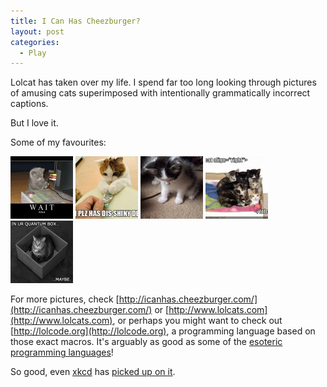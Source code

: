 ```yaml
---
title: I Can Has Cheezburger?
layout: post
categories:
  - Play
---
```

Lolcat has taken over my life. I spend far too long looking through pictures of amusing cats superimposed with intentionally grammatically incorrect captions.

But I love it.

Some of my favourites:

[![I'll fix it](/files/2007/06/1-100x100.jpg "I'll fix it")](/files/2007/06/1.jpg)
[![Can I plz has dis shiny device](/files/2007/06/2-100x100.jpg "Can I plz has dis shiny device")](/files/2007/06/2.jpg)
[![I has a money](/files/2007/06/3-100x100.jpg "I has a money")](/files/2007/06/3.jpg)
[![<lolcat align=right>](/files/2007/06/4-100x100.jpg)](/files/2007/06/4.jpg)
[![In ur quantum box... maybe](/files/2007/06/5-100x100.jpg "In ur quantum box... maybe")](/files/2007/06/5.jpg)

For more pictures, check [http://icanhas.cheezburger.com/](http://icanhas.cheezburger.com/) or [http://www.lolcats.com](http://www.lolcats.com), or perhaps you might want to check out [http://lolcode.org](http://lolcode.org), a programming language based on those exact macros. It's arguably as good as some of the [esoteric programming languages](https://en.wikipedia.org/wiki/Esoteric_programming_language)!

So good, even [xkcd](https://xkcd.com) has [picked up on it](https://xkcd.com/262/).
